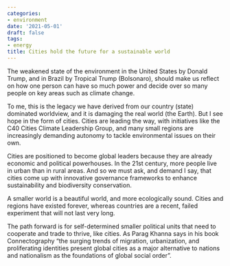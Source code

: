 ```yaml
---
categories:
- environment
date: '2021-05-01'
draft: false
tags:
- energy
title: Cities hold the future for a sustainable world
---
```


The weakened state of the environment in the United States by Donald Trump, and in Brazil by Tropical Trump (Bolsonaro), should make us reflect on how one person can have so much power and decide over so many people on key areas such as climate change.

To me, this is the legacy we have derived from our country (state) dominated worldview, and it is damaging the real world (the Earth). But I see hope in the form of cities. Cities are leading the way, with initiatives like the C40 Cities Climate Leadership Group, and many small regions are increasingly demanding autonomy to tackle environmental issues on their own.

Cities are positioned to become global leaders because they are already economic and political powerhouses. In the 21st century, more people live in urban than in rural areas. And so we must ask, and demand I say, that cities come up with innovative governance frameworks to enhance sustainability and biodiversity conservation.

A smaller world is a beautiful world, and more ecologically sound. Cities and regions have existed forever, whereas countries are a recent, failed experiment that will not last very long. 

The path forward is for self-determined smaller political units that need to cooperate and trade to thrive, like cities. As Parag Khanna says in his book Connectography “the surging trends of migration, urbanization, and proliferating identities present global cities as a major alternative to nations and nationalism as the foundations of global social order”.